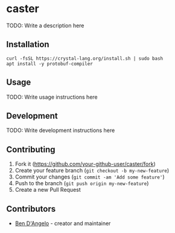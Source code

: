 # caster

TODO: Write a description here

## Installation

```
curl -fsSL https://crystal-lang.org/install.sh | sudo bash
apt install -y protobuf-compiler
```

## Usage

TODO: Write usage instructions here

## Development

TODO: Write development instructions here

## Contributing

1. Fork it (<https://github.com/your-github-user/caster/fork>)
2. Create your feature branch (`git checkout -b my-new-feature`)
3. Commit your changes (`git commit -am 'Add some feature'`)
4. Push to the branch (`git push origin my-new-feature`)
5. Create a new Pull Request

## Contributors

- [Ben D'Angelo](https://github.com/your-github-user) - creator and maintainer
